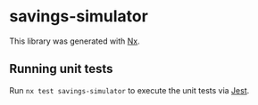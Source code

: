 # savings-simulator

This library was generated with [Nx](https://nx.dev).

## Running unit tests

Run `nx test savings-simulator` to execute the unit tests via [Jest](https://jestjs.io).

